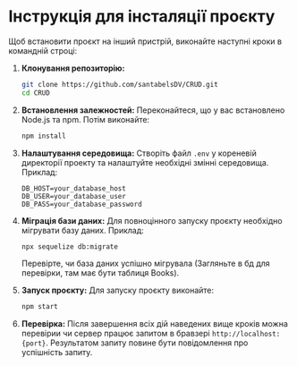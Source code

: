 # Інструкція для інсталяції проєкту

Щоб встановити проєкт на інший пристрій, виконайте наступні кроки в командній строці:

1. **Клонування репозиторію:**
   ```bash
   git clone https://github.com/santabelsDV/CRUD.git
   cd CRUD
   ```

2. **Встановлення залежностей:**
   Переконайтеся, що у вас встановлено Node.js та npm. Потім виконайте:
   ```bash
   npm install
   ```

3. **Налаштування середовища:**
   Створіть файл `.env` у кореневій директорії проекту та налаштуйте необхідні змінні середовища. Приклад:
   ```
   DB_HOST=your_database_host
   DB_USER=your_database_user
   DB_PASS=your_database_password
   ```
4. **Міграція бази даних:**
  Для повноцінного запуску проєкту необхідно мігрувати базу даних. Приклад:
   ```bash
   npx sequelize db:migrate
   ```
   Перевірте, чи база даних успішно мігрувала (Загляньте в бд для перевірки, там має бути таблиця Books).
5. **Запуск проєкту:**
   Для запуску проєкту виконайте:
   ```bash
   npm start
   ```

6. **Перевірка:**
   Після завершення всіх дій наведених вище кроків можна перевірии чи сервер працює запитом в бравзері `http://localhost:{port}`. Результатом запиту повине бути повідомлення про успішність запиту.
